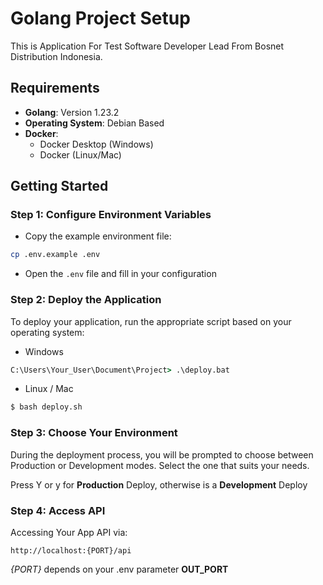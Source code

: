# Golang Project Setup

This is Application For Test Software Developer Lead From Bosnet Distribution Indonesia.

## Requirements

- **Golang**: Version 1.23.2
- **Operating System**: Debian Based
- **Docker**:
  - Docker Desktop (Windows)
  - Docker (Linux/Mac)

## Getting Started

### Step 1: Configure Environment Variables

- Copy the example environment file:

```bash
cp .env.example .env
```

- Open the `.env` file and fill in your configuration

### Step 2: Deploy the Application

To deploy your application, run the appropriate script based on your operating system:

- Windows

```cmd
C:\Users\Your_User\Document\Project> .\deploy.bat
```

- Linux / Mac

```bash
$ bash deploy.sh
```

### Step 3: Choose Your Environment

During the deployment process, you will be prompted to choose between Production or Development modes. Select the one that suits your needs.

Press Y or y for **Production** Deploy, otherwise is a **Development** Deploy

### Step 4: Access API

Accessing Your App API via:

```curl
http://localhost:{PORT}/api
```

_{PORT}_ depends on your .env parameter **OUT_PORT**

